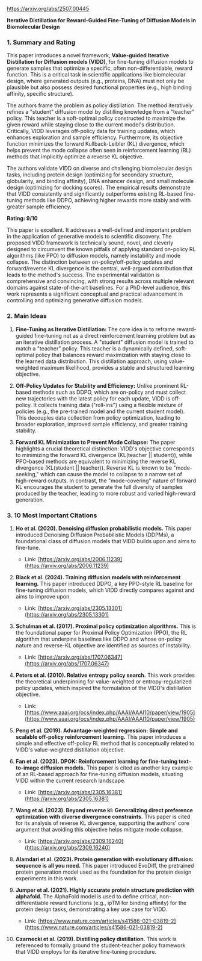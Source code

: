 https://arxiv.org/abs/2507.00445

**Iterative Distillation for Reward-Guided Fine-Tuning of Diffusion Models in Biomolecular Design**

### 1. Summary and Rating

This paper introduces a novel framework, **Value-guided Iterative Distillation for Diffusion models (VIDD)**, for fine-tuning diffusion models to generate samples that optimize a specific, often non-differentiable, reward function. This is a critical task in scientific applications like biomolecular design, where generated outputs (e.g., proteins, DNA) must not only be plausible but also possess desired functional properties (e.g., high binding affinity, specific structure).

The authors frame the problem as policy distillation. The method iteratively refines a "student" diffusion model by distilling knowledge from a "teacher" policy. This teacher is a soft-optimal policy constructed to maximize the given reward while staying close to the current model's distribution. Critically, VIDD leverages off-policy data for training updates, which enhances exploration and sample efficiency. Furthermore, its objective function minimizes the forward Kullback-Leibler (KL) divergence, which helps prevent the mode collapse often seen in reinforcement learning (RL) methods that implicitly optimize a reverse KL objective.

The authors validate VIDD on diverse and challenging biomolecular design tasks, including protein design (optimizing for secondary structure, globularity, and binding affinity), DNA enhancer design, and small molecule design (optimizing for docking scores). The empirical results demonstrate that VIDD consistently and significantly outperforms existing RL-based fine-tuning methods like DDPO, achieving higher rewards more stably and with greater sample efficiency.

**Rating: 9/10**

This paper is excellent. It addresses a well-defined and important problem in the application of generative models to scientific discovery. The proposed VIDD framework is technically sound, novel, and cleverly designed to circumvent the known pitfalls of applying standard on-policy RL algorithms (like PPO) to diffusion models, namely instability and mode collapse. The distinction between on-policy/off-policy updates and forward/reverse KL divergence is the central, well-argued contribution that leads to the method's success. The experimental validation is comprehensive and convincing, with strong results across multiple relevant domains against state-of-the-art baselines. For a PhD-level audience, this work represents a significant conceptual and practical advancement in controlling and optimizing generative diffusion models.

### 2. Main Ideas

1.  **Fine-Tuning as Iterative Distillation:** The core idea is to reframe reward-guided fine-tuning not as a direct reinforcement learning problem but as an iterative distillation process. A "student" diffusion model is trained to match a "teacher" policy. This teacher is a dynamically defined, soft-optimal policy that balances reward maximization with staying close to the learned data distribution. This distillation approach, using value-weighted maximum likelihood, provides a stable and structured learning objective.

2.  **Off-Policy Updates for Stability and Efficiency:** Unlike prominent RL-based methods such as DDPO, which are on-policy and must collect new trajectories with the latest policy for each update, VIDD is off-policy. It collects training data ("roll-ins") using a flexible mixture of policies (e.g., the pre-trained model and the current student model). This decouples data collection from policy optimization, leading to broader exploration, improved sample efficiency, and greater training stability.

3.  **Forward KL Minimization to Prevent Mode Collapse:** The paper highlights a crucial theoretical distinction: VIDD's objective corresponds to minimizing the forward KL divergence (KL(teacher || student)), while PPO-based methods are equivalent to minimizing the reverse KL divergence (KL(student || teacher)). Reverse KL is known to be "mode-seeking," which can cause the model to collapse to a narrow set of high-reward outputs. In contrast, the "mode-covering" nature of forward KL encourages the student to generate the full diversity of samples produced by the teacher, leading to more robust and varied high-reward generation.

### 3. 10 Most Important Citations

1.  **Ho et al. (2020). Denoising diffusion probabilistic models.** This paper introduced Denoising Diffusion Probabilistic Models (DDPMs), a foundational class of diffusion models that VIDD builds upon and aims to fine-tune.
    *   Link: [https://arxiv.org/abs/2006.11239](https://arxiv.org/abs/2006.11239)

2.  **Black et al. (2024). Training diffusion models with reinforcement learning.** This paper introduced DDPO, a key PPO-style RL baseline for fine-tuning diffusion models, which VIDD directly compares against and aims to improve upon.
    *   Link: [https://arxiv.org/abs/2305.13301](https://arxiv.org/abs/2305.13301)

3.  **Schulman et al. (2017). Proximal policy optimization algorithms.** This is the foundational paper for Proximal Policy Optimization (PPO), the RL algorithm that underpins baselines like DDPO and whose on-policy nature and reverse-KL objective are identified as sources of instability.
    *   Link: [https://arxiv.org/abs/1707.06347](https://arxiv.org/abs/1707.06347)

4.  **Peters et al. (2010). Relative entropy policy search.** This work provides the theoretical underpinning for value-weighted or entropy-regularized policy updates, which inspired the formulation of the VIDD's distillation objective.
    *   Link: [https://www.aaai.org/ocs/index.php/AAAI/AAAI10/paper/view/1905](https://www.aaai.org/ocs/index.php/AAAI/AAAI10/paper/view/1905)

5.  **Peng et al. (2019). Advantage-weighted regression: Simple and scalable off-policy reinforcement learning.** This paper introduces a simple and effective off-policy RL method that is conceptually related to VIDD's value-weighted distillation objective.

6.  **Fan et al. (2023). DPOK: Reinforcement learning for fine-tuning text-to-image diffusion models.** This paper is cited as another key example of an RL-based approach for fine-tuning diffusion models, situating VIDD within the current research landscape.
    *   Link: [https://arxiv.org/abs/2305.16381](https://arxiv.org/abs/2305.16381)

7.  **Wang et al. (2023). Beyond reverse kl: Generalizing direct preference optimization with diverse divergence constraints.** This paper is cited for its analysis of reverse KL divergence, supporting the authors' core argument that avoiding this objective helps mitigate mode collapse.
    *   Link: [https://arxiv.org/abs/2309.16240](https://arxiv.org/abs/2309.16240)

8.  **Alamdari et al. (2023). Protein generation with evolutionary diffusion: sequence is all you need.** This paper introduced EvoDiff, the pretrained protein generation model used as the foundation for the protein design experiments in this work.

9.  **Jumper et al. (2021). Highly accurate protein structure prediction with alphafold.** The AlphaFold model is used to define critical, non-differentiable reward functions (e.g., ipTM for binding affinity) for the protein design tasks, demonstrating a key use case for VIDD.
    *   Link: [https://www.nature.com/articles/s41586-021-03819-2](https://www.nature.com/articles/s41586-021-03819-2)

10. **Czarnecki et al. (2019). Distilling policy distillation.** This work is referenced to formally ground the student-teacher policy framework that VIDD employs for its iterative fine-tuning procedure.
